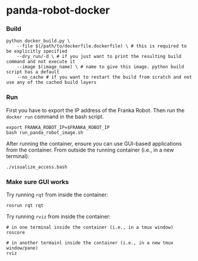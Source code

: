 # panda-robot-docker

### Build
```
python docker_build.py \
    --file $(/path/to/dockerfile.dockerfile) \ # this is required to be explicitly specified
    --dry_run/-d \ # if you just want to print the resulting build command and not execute it 
    --image $(image_name) \ # name to give this image. python build script has a default
    --no_cache # if you want to restart the build from scratch and not use any of the cached build layers
```

### Run
First you have to export the IP address of the Franka Robot. Then run the `docker run` command in the bash script.
```
export FRANKA_ROBOT_IP=$FRANKA_ROBOT_IP
bash run_panda_robot_image.sh
```

After running the container, ensure you can use GUI-based applications from the container. From outside the running container (i.e., in a new terminal):
```
./visualize_access.bash
```

### Make sure GUI works
Try running `rqt` from inside the container:
```
rosrun rqt rqt
```

Try running `rviz` from inside the container:
```
# in one terminal inside the container (i.e., in a tmux window)
roscore

# in another termainl inside the container (i.e., in a new tmux window/pane)
rviz
```
